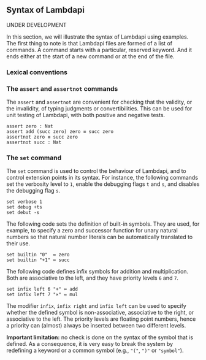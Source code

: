 Syntax of Lambdapi
------------------

UNDER DEVELOPMENT

In this section, we will illustrate the syntax of Lambdapi using examples. The
first thing to note is that Lambdapi files are formed of a list of commands. A
command starts with a particular, reserved keyword.  And it ends either at the
start of a new command or at the end of the file.

### Lexical conventions

<!-- TODO -- >

### The `require` command

The `require` command informs the type-checker that the current module depends
on some other module, which must hence be compiled.
```
require boolean
require church.list as list
```
Note that a required module can optionally be aliased, in which case it can be
referred to with the provided name.

### The `open` command

The `open` command puts into scope the symbols defined in the given module. It
can also be combined with the `require` command.
```
open booleans
require open church.sums
```

### The `symbol` declaration command

Symbols are declared using the `symbol` command, possibly associated with some
modifier like `const` or `injective`.
```
symbol factorial : Nat ⇒ Nat
symbol add : Nat ⇒ Nat ⇒ Nat
symbol const zero : Nat
symbol const succ : Nat ⇒ Nat
```
Note that the command requires a fresh symbol name (it should not have already
been used in the current module) and a type for the symbol.

### The `rule` declaration command

Rewriting rules for definable symbols are declared using the `rule` command.
```
rule add zero      &n → &n
rule add (succ &n) &m → succ (add &n &m)
```
Note that rewriting rules can also be defined simultaneously,  using the `and`
keyword instead of the `rule` keyword for all but the first rule.
```
rule add zero      &n → &n
and  add (succ &n) &m → succ (add &n &m)
```

### The `definition` command

The `definition` command is used to immediately define a new symbol, for it to
be equal to some (closed) term.
```
definition plus_two : Nat ⇒ Nat ≔ λn,add n (succ (succ zero))
definition plus_two (n : Nat) : Nat ≔ add n (succ (succ zero))
definition plus_two (n : Nat) ≔ add n (succ (succ zero))
definition plus_two n ≔ add n (succ (succ zero))
```
Note that some type annotations can be omitted, and that it is possible to put
arguments on the left side of the `≔` symbol (similarly to a value declaration
in OCaml).

### The `theorem` command

<!-- TODO -->

### The `assert` and `assertnot` commands

The `assert` and `assertnot` are convenient for checking that the validity, or
the invalidity, of typing judgments or convertibilities.  This can be used for
unit testing of Lambdapi, with both positive and negative tests.
```
assert zero : Nat
assert add (succ zero) zero ≡ succ zero
assertnot zero ≡ succ zero
assertnot succ : Nat
```

### The `set` command

The `set` command is used to control the behaviour of Lambdapi, and to control
extension points in its syntax.  For instance,  the following commands set the
verbosity level to `1`,  enable the debugging flags `t` and `s`,  and disables
the debugging flag `s`.
```
set verbose 1
set debug +ts
set debut -s
```

The following code sets the definition of built-in symbols. They are used, for
example, to specify a zero and successor function for unary natural numbers so
that natural number literals can be automatically translated to their use.
```
set builtin "0"  ≔ zero
set builtin "+1" ≔ succ
```

The following code defines infix symbols for addition and multiplication. Both
are associative to the left, and they have priority levels `6` and `7`.
```
set infix left 6 "+" ≔ add
set infix left 7 "×" ≔ mul
```
The modifier `infix`, `infix right` and `infix left` can be used to specify
whether the defined symbol is non-associative, associative to the right,
or associative to the left. The priority levels are floating point numbers,
hence a priority can (almost) always be inserted between two different levels.

**Important limitation:** no check is done on the syntax of the symbol that is
defined. As a consequence, it is very easy to break the system by redefining a
keyword or a common symbol (e.g., `"("`, `")"` or `"symbol"`).
